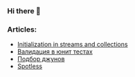 ### Hi there 👋

### Articles:
* [Initialization in streams and collections](articles/Initialization-in-streams-and-collections.md)
* [Валидация в юнит тестах](articles/Валидация-в-юнит-тестах.md)
* [Подбор джунов](articles/Подбор-джунов.md)
* [Spotless]()